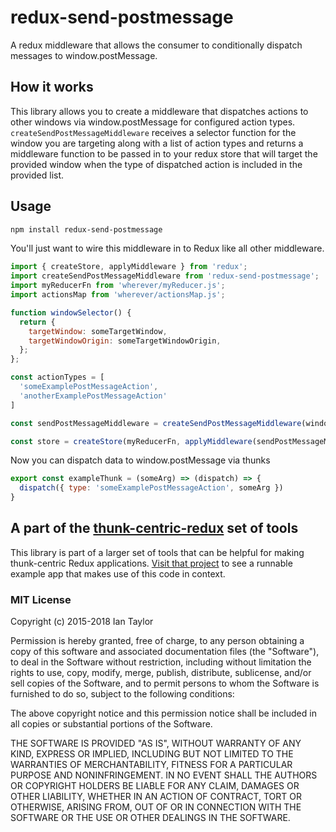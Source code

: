 # redux-send-postmessage
A redux middleware that allows the consumer to conditionally dispatch messages to window.postMessage.


## How it works
This library allows you to create a middleware that dispatches actions to other windows via window.postMessage for configured action types. `createSendPostMessageMiddleware` receives a selector function for the window you are targeting along with a list of action types and returns a middleware function to be passed in to your redux store that will target the provided window when the type of dispatched action is included in the provided list.


## Usage

```bash
npm install redux-send-postmessage
```

You'll just want to wire this middleware in to Redux like all other middleware.
```js
import { createStore, applyMiddleware } from 'redux';
import createSendPostMessageMiddleware from 'redux-send-postmessage';
import myReducerFn from 'wherever/myReducer.js';
import actionsMap from 'wherever/actionsMap.js';

function windowSelector() {
  return {
    targetWindow: someTargetWindow,
    targetWindowOrigin: someTargetWindowOrigin,
  };
};

const actionTypes = [
  'someExamplePostMessageAction',
  'anotherExamplePostMessageAction'
]

const sendPostMessageMiddleware = createSendPostMessageMiddleware(windowSelector, actionsMap);

const store = createStore(myReducerFn, applyMiddleware(sendPostMessageMiddleware));
```

Now you can dispatch data to window.postMessage via thunks
```js
export const exampleThunk = (someArg) => (dispatch) => {
  dispatch({ type: 'someExamplePostMessageAction', someArg })
}
```


## A part of the [thunk-centric-redux](//github.com/itaylor/thunk-centric-redux) set of tools
This library is part of a larger set of tools that can be helpful for making thunk-centric Redux applications.  [Visit that project](//github.com/itaylor/thunk-centric-redux) to see a runnable example app that makes use of this code in context.

### MIT License
Copyright (c) 2015-2018 Ian Taylor

Permission is hereby granted, free of charge, to any person obtaining a copy of this software and associated documentation files (the "Software"), to deal in the Software without restriction, including without limitation the rights to use, copy, modify, merge, publish, distribute, sublicense, and/or sell copies of the Software, and to permit persons to whom the Software is furnished to do so, subject to the following conditions:

The above copyright notice and this permission notice shall be included in all copies or substantial portions of the Software.

THE SOFTWARE IS PROVIDED "AS IS", WITHOUT WARRANTY OF ANY KIND, EXPRESS OR IMPLIED, INCLUDING BUT NOT LIMITED TO THE WARRANTIES OF MERCHANTABILITY, FITNESS FOR A PARTICULAR PURPOSE AND NONINFRINGEMENT. IN NO EVENT SHALL THE AUTHORS OR COPYRIGHT HOLDERS BE LIABLE FOR ANY CLAIM, DAMAGES OR OTHER LIABILITY, WHETHER IN AN ACTION OF CONTRACT, TORT OR OTHERWISE, ARISING FROM, OUT OF OR IN CONNECTION WITH THE SOFTWARE OR THE USE OR OTHER DEALINGS IN THE SOFTWARE.

